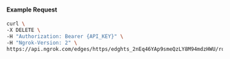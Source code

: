 <!-- Code generated for API Clients. DO NOT EDIT. -->

#### Example Request

```bash
curl \
-X DELETE \
-H "Authorization: Bearer {API_KEY}" \
-H "Ngrok-Version: 2" \
https://api.ngrok.com/edges/https/edghts_2nEq46YAp9smeQzLY8M94mdzHWU/routes/edghtsrt_2nEq46LaMpjHgIbwft8xq3Usku7/oidc
```
